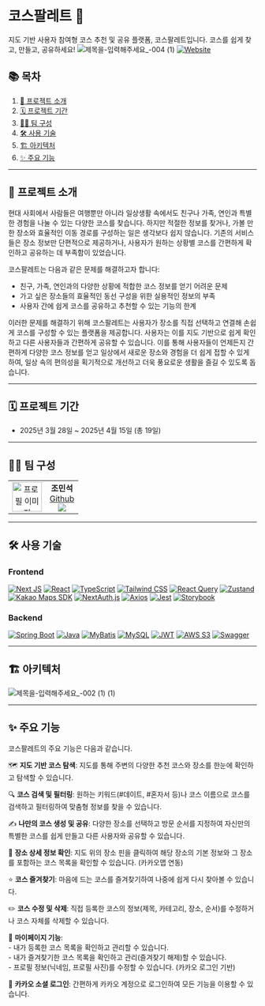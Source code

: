 # 코스팔레트 🎨

지도 기반 사용자 참여형 코스 추천 및 공유 플랫폼, 코스팔레트입니다. 코스를 쉽게 찾고, 만들고, 공유하세요!
![제목을-입력해주세요_-004 (1)](https://github.com/user-attachments/assets/88199803-55a0-4724-82a7-07bf819dbc95)
[![Website](https://img.shields.io/badge/Visit%20Our%20Website-0064FF?style=flat-square&logo=google-chrome&logoColor=white)](https://course-palette.com)

## 📚 목차

1.  [💭 프로젝트 소개](#intro)
2.  [🗓️ 프로젝트 기간](#period)
3.  [🧑‍💻 팀 구성](#team)
4.  [🛠️ 사용 기술](#stack)
5.  [🏗️ 아키텍처](#architecture)
6.  [✨ 주요 기능](#features)

---
<a id="intro"></a>

## 💭 프로젝트 소개

현대 사회에서 사람들은 여행뿐만 아니라 일상생활 속에서도 친구나 가족, 연인과 특별한 경험을 나눌 수 있는 다양한 코스를 찾습니다. 하지만 적절한 정보를 찾거나, 가볼 만한 장소와 효율적인 이동 경로를 구성하는 일은 생각보다 쉽지 않습니다. 기존의 서비스들은 장소 정보만 단편적으로 제공하거나, 사용자가 원하는 상황별 코스를 간편하게 확인하고 공유하는 데 부족함이 있었습니다.

코스팔레트는 다음과 같은 문제를 해결하고자 합니다:

-   친구, 가족, 연인과의 다양한 상황에 적합한 코스 정보를 얻기 어려운 문제
-   가고 싶은 장소들의 효율적인 동선 구성을 위한 실용적인 정보의 부족
-   사용자 간에 쉽게 코스를 공유하고 추천할 수 있는 기능의 한계

이러한 문제를 해결하기 위해 코스팔레트는 사용자가 장소를 직접 선택하고 연결해 손쉽게 코스를 구성할 수 있는 플랫폼을 제공합니다. 사용자는 이를 지도 기반으로 쉽게 확인하고 다른 사용자들과 간편하게 공유할 수 있습니다. 이를 통해 사용자들이 언제든지 간편하게 다양한 코스 정보를 얻고 일상에서 새로운 장소와 경험을 더 쉽게 접할 수 있게 하여, 일상 속의 편의성을 획기적으로 개선하고 더욱 풍요로운 생활을 즐길 수 있도록 돕습니다.

---
<a id="period"></a>

## 🗓️ 프로젝트 기간

-   2025년 3월 28일 ~ 2025년 4월 15일 (총 19일)

---
<a id="team"></a>

## 🧑‍💻 팀 구성

<table>
  <tr>
    <td align="center"><img src="https://avatars.githubusercontent.com/u/66951806?s=96&v=4" width="60px;" alt="프로필 이미지"/></td>
    <td align="center">
      <b>조민석</b><br/>
      <a href="https://github.com/99andrew99">Github</a><br/>
      <img src="https://img.shields.io/badge/Full_Stack-007ACC?style=flat&logo=visualstudiocode&logoColor=white"/>
    </td>
  </tr>
</table>

---
<a id="stack"></a>

## 🛠️ 사용 기술

### Frontend

[![Next JS](https://img.shields.io/badge/Next.js-000000?style=flat-square&logo=next.js&logoColor=white)](https://nextjs.org/)
[![React](https://img.shields.io/badge/React-61DAFB?style=flat-square&logo=react&logoColor=black)](https://reactjs.org/)
[![TypeScript](https://img.shields.io/badge/TypeScript-3178C6?style=flat-square&logo=typescript&logoColor=white)](https://www.typescriptlang.org/)
[![Tailwind CSS](https://img.shields.io/badge/Tailwind_CSS-38B2AC?style=flat-square&logo=tailwind-css&logoColor=white)](https://tailwindcss.com/)
[![React Query](https://img.shields.io/badge/React_Query-FF4154?style=flat-square&logo=react-query&logoColor=white)](https://tanstack.com/query/latest)
[![Zustand](https://img.shields.io/badge/Zustand-7A7A7A?style=flat-square)](https://github.com/pmndrs/zustand)
[![Kakao Maps SDK](https://img.shields.io/badge/Kakao_Maps_SDK-FFCD00?style=flat-square&logo=kakao&logoColor=black)](https://apis.map.kakao.com/)
[![NextAuth.js](https://img.shields.io/badge/NextAuth.js-000000?style=flat-square&logo=next.js&logoColor=white)](https://next-auth.js.org/)
[![Axios](https://img.shields.io/badge/Axios-5A29E4?style=flat-square&logo=axios&logoColor=white)](https://axios-http.com/)
[![Jest](https://img.shields.io/badge/Jest-C21325?style=flat-square&logo=jest&logoColor=white)](https://jestjs.io/)
[![Storybook](https://img.shields.io/badge/Storybook-FF4785?style=flat-square&logo=storybook&logoColor=white)](https://storybook.js.org/)

### Backend

[![Spring Boot](https://img.shields.io/badge/Spring_Boot-6DB33F?style=flat-square&logo=spring-boot&logoColor=white)](https://spring.io/projects/spring-boot)
[![Java](https://img.shields.io/badge/Java-ED8B00?style=flat-square&logo=openjdk&logoColor=white)](https://www.java.com/)
[![MyBatis](https://img.shields.io/badge/MyBatis-000000?style=flat-square)](https://mybatis.org/mybatis-3/)
[![MySQL](https://img.shields.io/badge/MySQL-4479A1?style=flat-square&logo=mysql&logoColor=white)](https://www.mysql.com/)
[![JWT](https://img.shields.io/badge/JWT-000000?style=flat-square&logo=jsonwebtokens&logoColor=white)](https://jwt.io/)
[![AWS S3](https://img.shields.io/badge/AWS_S3-569A31?style=flat-square&logo=amazon-s3&logoColor=white)](https://aws.amazon.com/s3/)
[![Swagger](https://img.shields.io/badge/Swagger-85EA2D?style=flat-square&logo=swagger&logoColor=black)](https://swagger.io/)

---
<a id="architecture"></a>

## 🏗️ 아키텍처

![제목을-입력해주세요_-002 (1) (1)](https://github.com/user-attachments/assets/4d413a57-edc6-4aeb-ad67-ac54c29b8f94)


---
<a id="features"></a>

## ✨ 주요 기능

 코스팔레트의 주요 기능은 다음과 같습니다.

  🗺️ **지도 기반 코스 탐색**: 지도를 통해 주변의 다양한 추천 코스와 장소를 한눈에 확인하고 탐색할 수 있습니다.

  🔍 **코스 검색 및 필터링**: 원하는 키워드(#데이트, #혼자서 등)나 코스 이름으로 코스를 검색하고 필터링하여 맞춤형 정보를 찾을 수 있습니다.

  ✍️ **나만의 코스 생성 및 공유**: 다양한 장소를 선택하고 방문 순서를 지정하여 자신만의 특별한 코스를 쉽게 만들고 다른 사용자와 공유할 수 있습니다.

  📍 **장소 상세 정보 확인**: 지도 위의 장소 핀을 클릭하여 해당 장소의 기본 정보와 그 장소를 포함하는 코스 목록을 확인할 수 있습니다. (카카오맵 연동)

  ⭐ **코스 즐겨찾기**: 마음에 드는 코스를 즐겨찾기하여 나중에 쉽게 다시 찾아볼 수 있습니다.

  ✏️ **코스 수정 및 삭제**: 직접 등록한 코스의 정보(제목, 카테고리, 장소, 순서)를 수정하거나 코스 자체를 삭제할 수 있습니다.

   👤 **마이페이지 기능**:
   <br/>
    -   내가 등록한 코스 목록을 확인하고 관리할 수 있습니다.
    <br/>
    -   내가 즐겨찾기한 코스 목록을 확인하고 관리(즐겨찾기 해제)할 수 있습니다.
    <br/>
    -   프로필 정보(닉네임, 프로필 사진)를 수정할 수 있습니다. (카카오 로그인 기반)

   🔐 **카카오 소셜 로그인**: 간편하게 카카오 계정으로 로그인하여 모든 기능을 이용할 수 있습니다.
